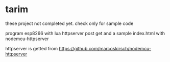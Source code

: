 # tarim

these project not completed yet. check only for sample code

program esp8266 with lua httpserver post get and a sample index.html with nodemcu-httpserver

httpserver is getted from https://github.com/marcoskirsch/nodemcu-httpserver

